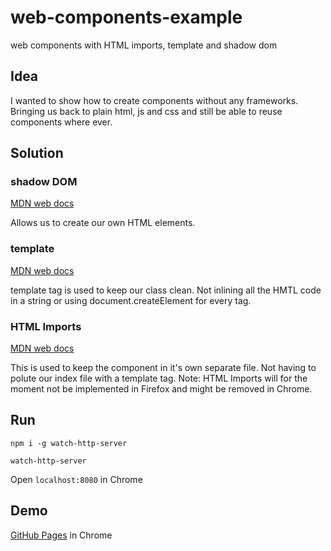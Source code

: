 # web-components-example
web components with HTML imports, template and shadow dom

## Idea
I wanted to show how to create components without any frameworks. Bringing us back to plain html, js and css and still be able to reuse components where ever.

## Solution

### shadow DOM
[MDN web docs](https://developer.mozilla.org/en-US/docs/Web/Web_Components/Using_shadow_DOM)

Allows us to create our own HTML elements.

### template
[MDN web docs](https://developer.mozilla.org/en-US/docs/Web/HTML/Element/template)

template tag is used to keep our class clean. Not inlining all the HMTL code in a string or using document.createElement for every tag.

### HTML Imports
[MDN web docs](https://developer.mozilla.org/en-US/docs/Web/Web_Components/HTML_Imports)

This is used to keep the component in it's own separate file. Not having to polute our index file with a template tag. Note: HTML Imports will for the moment not be implemented in Firefox and might be removed in Chrome.

## Run
`npm i -g watch-http-server`

`watch-http-server`

Open `localhost:8080` in Chrome

## Demo
[GitHub Pages](https://gautemo.github.io/web-components-example/) in Chrome